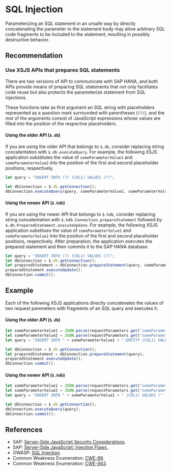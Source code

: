 # SQL Injection

Parameterizing an SQL statement in an unsafe way by directly concatenating the parameter to the statement body may allow arbitrary SQL code fragments to be included to the statement, resulting in possibly destructive behavior.

## Recommendation

### Use XSJS APIs that prepares SQL statements

There are two versions of API to communicate with SAP HANA, and both APIs provide means of preparing SQL statements that not only facilitates code reuse but also protects the parameterize statement from SQL injections.

These functions take as first argument an SQL string with placeholders represented as a question mark surrounded with parentheses (`(?)`), and the rest of the arguments consist of JavaScript expressions whose values are filled into the position of the respective placeholders.

#### Using the older API (`$.db`)

If you are using the older API that belongs to `$.db`, consider replacing string concatentation with `$.db.executeQuery`. For example, the following XSJS application substitutes the value of `someParameterValue1` and `someParameterValue2` into the position of the first and second placeholder positions, respectively.

``` javascript
let query = "INSERT INTO (?) (COL1) VALUES (?)";

let dbConnection = $.db.getConnection();
dbConnection.executeQuery(query, someParameterValue1, someParameterValue2);
```

#### Using the newer API (`$.hdb`)

If you are using the newer API that belongs to `$.hdb`, consider replacing string concatentation with `$.hdb.Connection.prepareStatement` followed by `$.db.PreparedStatement.executeUpdate`. For example, the following XSJS application substitues the value of `someParameterValue1` and `someParameterValue2` into the position of the first and second placeholder positions, respectively. After preparation, the application executes the prepared statement and then commits it to the SAP HANA database.

``` javascript
let query = "INSERT INTO (?) (COL1) VALUES (?)";
let dbConnection = $.db.getConnection();
let preparedStatement = dbConnection.prepareStatement(query, someParameterValue1, someParameterValue2);
preparedStatement.executeUpdate();
dbConnection.commit();
```

## Example

Each of the following XSJS applications directly concatenates the values of two request paremeters with fragments of an SQL query and executes it.

#### Using the older API (`$.db`)

``` javascript
let someParameterValue1 = JSON.parse(requestParameters.get("someParameter1"));
let someParameterValue2 = JSON.parse(requestParameters.get("someParameter2"));
let query = "INSERT INTO " + someParameterValue1 + ".ENTITY (COL1) VALUES (" + someParameterValue2 + ")";

let dbConnection = $.db.getConnection();
let preparedStatement = dbConnection.prepareStatement(query);
preparedStatement.executeUpdate();
dbConnection.commit();
```

#### Using the newer API (`$.hdb`)

``` javascript
let someParameterValue1 = JSON.parse(requestParameters.get("someParameter1"));
let someParameterValue2 = JSON.parse(requestParameters.get("someParameter2"));
let query = "INSERT INTO " + someParameterValue1 + " (COL1) VALUES (" + someParameterValue2 + ")";

let dbConnection = $.db.getConnection();
dbConnection.executeQuery(query);
dbConnection.commit();
```

## References

* SAP: [Server-Side JavaScript Security Considerations](https://help.sap.com/docs/SAP_HANA_PLATFORM/d89d4595fae647eabc14002c0340a999/b5e65421b48c48fa87312a6023f4c414.html).
* SAP: [Server-Side JavaScript: Injection Flaws
](https://help.sap.com/docs/SAP_HANA_PLATFORM/d89d4595fae647eabc14002c0340a999/3e9a0491d2af4b908081fbbee12bc8ba.html).
* OWASP: [SQL Injection](https://owasp.org/www-community/attacks/SQL_Injection).
* Common Weakness Enumeration: [CWE-89](https://cwe.mitre.org/data/definitions/89.html).
* Common Weakness Enumeration: [CWE-943](https://cwe.mitre.org/data/definitions/943.html).
